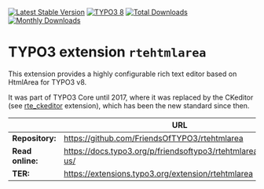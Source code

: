 [![Latest Stable Version](https://poser.pugx.org/friendsoftypo3/rtehtmlarea/v/stable.svg)](https://extensions.typo3.org/extension/rtehtmlarea/)
[![TYPO3 8](https://img.shields.io/badge/TYPO3-8-orange.svg?style=flat-square)](https://get.typo3.org/version/8)
[![Total Downloads](https://poser.pugx.org/friendsoftypo3/rtehtmlarea/d/total.svg)](https://packagist.org/packages/friendsoftypo3/rtehtmlarea)
[![Monthly Downloads](https://poser.pugx.org/friendsoftypo3/rtehtmlarea/d/monthly)](https://packagist.org/packages/friendsoftypo3/rtehtmlarea)

# TYPO3 extension `rtehtmlarea`

This extension provides a highly configurable rich text editor based on HtmlArea
for TYPO3 v8.

It was part of TYPO3 Core until 2017, where it was replaced by the CKeditor
(see [rte_ckeditor](https://extensions.typo3.org/extension/rte_ckeditor)
extension), which has been the new standard since then.

|                  | URL                                                             |
|------------------|-----------------------------------------------------------------|
| **Repository:**  | https://github.com/FriendsOfTYPO3/rtehtmlarea                   |
| **Read online:** | https://docs.typo3.org/p/friendsoftypo3/rtehtmlarea/main/en-us/ |
| **TER:**         | https://extensions.typo3.org/extension/rtehtmlarea              |
